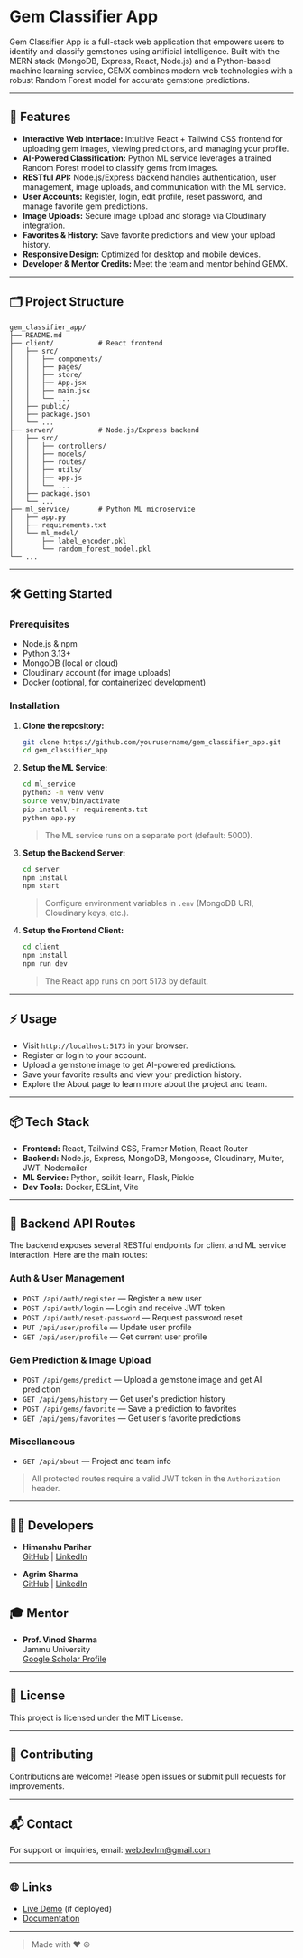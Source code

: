 # Gem Classifier App

Gem Classifier App is a full-stack web application that empowers users to identify and classify gemstones using artificial intelligence. Built with the MERN stack (MongoDB, Express, React, Node.js) and a Python-based machine learning service, GEMX combines modern web technologies with a robust Random Forest model for accurate gemstone predictions.

---

## 🚀 Features

- **Interactive Web Interface:** Intuitive React + Tailwind CSS frontend for uploading gem images, viewing predictions, and managing your profile.
- **AI-Powered Classification:** Python ML service leverages a trained Random Forest model to classify gems from images.
- **RESTful API:** Node.js/Express backend handles authentication, user management, image uploads, and communication with the ML service.
- **User Accounts:** Register, login, edit profile, reset password, and manage favorite gem predictions.
- **Image Uploads:** Secure image upload and storage via Cloudinary integration.
- **Favorites & History:** Save favorite predictions and view your upload history.
- **Responsive Design:** Optimized for desktop and mobile devices.
- **Developer & Mentor Credits:** Meet the team and mentor behind GEMX.

---

## 🗂️ Project Structure

```
gem_classifier_app/
├── README.md
├── client/           # React frontend
│   ├── src/
│   │   ├── components/
│   │   ├── pages/
│   │   ├── store/
│   │   ├── App.jsx
│   │   ├── main.jsx
│   │   └── ...
│   ├── public/
│   ├── package.json
│   └── ...
├── server/           # Node.js/Express backend
│   ├── src/
│   │   ├── controllers/
│   │   ├── models/
│   │   ├── routes/
│   │   ├── utils/
│   │   ├── app.js
│   │   └── ...
│   ├── package.json
│   └── ...
├── ml_service/       # Python ML microservice
│   ├── app.py
│   ├── requirements.txt
│   └── ml_model/
│       ├── label_encoder.pkl
│       └── random_forest_model.pkl
└── ...
```

---

## 🛠️ Getting Started

### Prerequisites

- Node.js & npm
- Python 3.13+
- MongoDB (local or cloud)
- Cloudinary account (for image uploads)
- Docker (optional, for containerized development)

### Installation

1. **Clone the repository:**
   ```sh
   git clone https://github.com/yourusername/gem_classifier_app.git
   cd gem_classifier_app
   ```

2. **Setup the ML Service:**
   ```sh
   cd ml_service
   python3 -m venv venv
   source venv/bin/activate
   pip install -r requirements.txt
   python app.py
   ```
   > The ML service runs on a separate port (default: 5000).

3. **Setup the Backend Server:**
   ```sh
   cd server
   npm install
   npm start
   ```
   > Configure environment variables in `.env` (MongoDB URI, Cloudinary keys, etc.).

4. **Setup the Frontend Client:**
   ```sh
   cd client
   npm install
   npm run dev
   ```
   > The React app runs on port 5173 by default.

---

## ⚡ Usage

- Visit `http://localhost:5173` in your browser.
- Register or login to your account.
- Upload a gemstone image to get AI-powered predictions.
- Save your favorite results and view your prediction history.
- Explore the About page to learn more about the project and team.

---

## 📦 Tech Stack

- **Frontend:** React, Tailwind CSS, Framer Motion, React Router
- **Backend:** Node.js, Express, MongoDB, Mongoose, Cloudinary, Multer, JWT, Nodemailer
- **ML Service:** Python, scikit-learn, Flask, Pickle
- **Dev Tools:** Docker, ESLint, Vite

---

## 🔗 Backend API Routes

The backend exposes several RESTful endpoints for client and ML service interaction. Here are the main routes:

### **Auth & User Management**
- `POST /api/auth/register` — Register a new user
- `POST /api/auth/login` — Login and receive JWT token
- `POST /api/auth/reset-password` — Request password reset
- `PUT /api/user/profile` — Update user profile
- `GET /api/user/profile` — Get current user profile

### **Gem Prediction & Image Upload**
- `POST /api/gems/predict` — Upload a gemstone image and get AI prediction
- `GET /api/gems/history` — Get user's prediction history
- `POST /api/gems/favorite` — Save a prediction to favorites
- `GET /api/gems/favorites` — Get user's favorite predictions

### **Miscellaneous**
- `GET /api/about` — Project and team info

> All protected routes require a valid JWT token in the `Authorization` header.

---

## 👨‍💻 Developers

- **Himanshu Parihar**  
  [GitHub](https://www.github.com/pariharx7) | [LinkedIn](#)

- **Agrim Sharma**  
  [GitHub](https://www.github.com/codeagrim) | [LinkedIn](#)

## 🎓 Mentor

- **Prof. Vinod Sharma**  
  Jammu University  
[Google Scholar Profile](https://scholar.google.com/citations?user=7VeULkEAAAAJ&hl=en)

---

## 📄 License

This project is licensed under the MIT License.

---

## 🤝 Contributing

Contributions are welcome! Please open issues or submit pull requests for improvements.

---

## 📬 Contact

For support or inquiries, email: [webdevlrn@gmail.com](mailto:webdevlrn@gmail.com)

---

## 🌐 Links

- [Live Demo](#) (if deployed)
- [Documentation](#)

---

> Made with ❤️ ☮︎